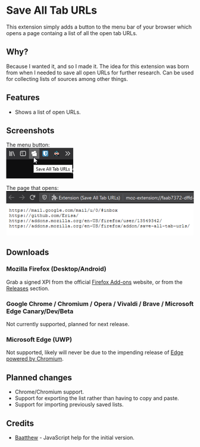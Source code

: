 # Save All Tab URLs

This extension simply adds a button to the menu bar of your browser which opens a page containg a list of all the open tab URLs.

## Why?
Because I wanted it, and so I made it. The idea for this extension was born from when I needed to save all open URLs for further research. Can be used for collecting lists of sources among other things.

## Features
- Shows a list of open URLs.

## Screenshots
The menu button:  
![An example screenshot of a cursor places over a button laballed "Save All Tab URLs"](.github-resources/menu_button.png)

The page that opens:  
![An example screenshot of a webpage containing multiple URLs.](.github-resources/open_page.png)

## Downloads

### Mozilla Firefox (Desktop/Android)
Grab a signed XPI from the official [Firefox Add-ons](https://addons.mozilla.org/firefox/addon/save-all-tab-urls/) website, or from the [Releases](https://github.com/Erisa/save-all-tab-urls/releases) section.

### Google Chrome / Chromium / Opera / Vivaldi / Brave / Microsoft Edge Canary/Dev/Beta
Not currently supported, planned for next release.

### Microsoft Edge (UWP)
Not supported, likely will never be due to the impending release of [Edge powered by Chromium](https://support.microsoft.com/en-us/help/4501095/download-microsoft-edge-based-on-chromium).

## Planned changes
- Chrome/Chromium support.
- Support for exporting the list rather than having to copy and paste.
- Support for importing previously saved lists.

## Credits
- [Baatthew](https://addons.mozilla.org/en-US/firefox/user/13453468/) - JavaScript help for the initial version.